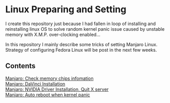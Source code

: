 # Linux Preparing and Setting

I create this repository just because I had fallen in loop of installing and reinstalling linux OS to solve random kernel panic issue caused by unstable memory with X.M.P. over-clocking enabled...

<!-- Firstly, I doubted it encounters some compatiblity issue related to Intel new big.LITTLE architecture (P-Core and E-Core). -->

In this repository I mainly describe some tricks of setting Manjaro Linux. Strategy of configuring Fedora Linux will be post in the next few weeks.

## Contents
[Manjaro: Check memory chips infomation](https://github.com/ZHCSOFT/Linux-Preparing-and-Setting/blob/main/Manjaro/Check_memory_chips_vendor.md) <br>
[Manjaro: DaVinci Installation](https://github.com/ZHCSOFT/Linux-Preparing-and-Setting/blob/main/Manjaro/Install_DaVinci_Resolve.md) <br>
[Manjaro: NVIDIA Driver Installation, Quit X server](https://github.com/ZHCSOFT/Linux-Preparing-and-Setting/blob/main/Manjaro/Reboot_when_kernel_panic.md) <br>
[Manjaro: Auto reboot when kernel panic](https://github.com/ZHCSOFT/Linux-Preparing-and-Setting/blob/main/Manjaro/Reboot_when_kernel_panic.md) <br>
